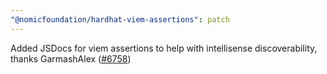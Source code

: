 ```yaml
---
"@nomicfoundation/hardhat-viem-assertions": patch
---
```


Added JSDocs for viem assertions to help with intellisense discoverability, thanks GarmashAlex ([#6758](https://github.com/NomicFoundation/hardhat/issues/6758))
